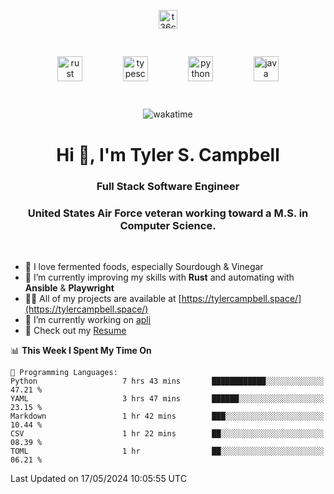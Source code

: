 <p align="center">
<a href="https://www.linkedin.com/in/t36campbell" target="blank"><img align="center" src="https://ik.imagekit.io/t36campbell/Portfolio/linkedin.png.original_m8bbGgPh6.png" alt="t36campbell" height="30" width="30" /></a>
</p>
<p align="center">
    <img src="https://rustacean.net/assets/rustacean-orig-noshadow.svg" alt="rust" width="40" height="40" style="margin: 6%;" />
    <img src="https://cdn.worldvectorlogo.com/logos/typescript.svg" alt="typescript" width="40" height="40" style="margin: 6%;" />
    <img src="https://cdn.worldvectorlogo.com/logos/python-5.svg" alt="python" width="40" height="40" style="margin: 6%;" />
    <img src="https://cdn.worldvectorlogo.com/logos/java-14.svg" alt="java" width="40" height="40" style="margin: 6%;" />
</p>
<div align="center">
  
  ![wakatime](https://wakatime.com/badge/user/738aac7f-8868-4bc3-a1df-4c36703ee4b6.svg)
  
</div>

<h1 align="center">Hi 👋, I'm Tyler S. Campbell</h1>
<h3 align="center">Full Stack Software Engineer</h3>
<h3 align="center">United States Air Force veteran working toward a M.S. in Computer Science.</h3>
<br>

- 🍞 I love fermented foods, especially Sourdough & Vinegar
- 🌱 I’m currently improving my skills with **Rust** and automating with **Ansible** & **Playwright**
- 👨‍💻 All of my projects are available at [https://tylercampbell.space/](https://tylercampbell.space/)
- 🔭 I’m currently working on [apli](https://github.com/t36campbell/apli)
- 📄 Check out my [Resume](https://tylercampbell.space/Tyler%20Campbell%20Resume%20(2024).pdf)


<!--START_SECTION:waka-->
📊 **This Week I Spent My Time On** 

```text
💬 Programming Languages: 
Python                   7 hrs 43 mins       ████████████░░░░░░░░░░░░░   47.21 % 
YAML                     3 hrs 47 mins       ██████░░░░░░░░░░░░░░░░░░░   23.15 % 
Markdown                 1 hr 42 mins        ███░░░░░░░░░░░░░░░░░░░░░░   10.44 % 
CSV                      1 hr 22 mins        ██░░░░░░░░░░░░░░░░░░░░░░░   08.39 % 
TOML                     1 hr                ██░░░░░░░░░░░░░░░░░░░░░░░   06.21 % 
```


 Last Updated on 17/05/2024 10:05:55 UTC
<!--END_SECTION:waka-->

